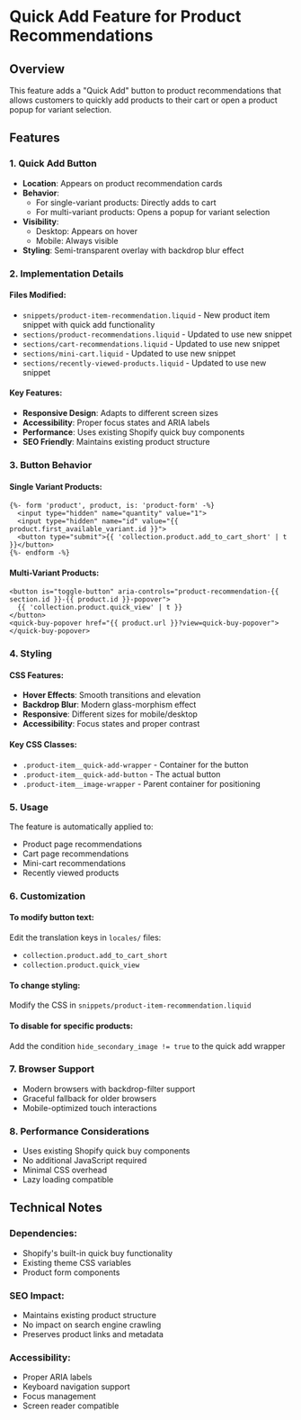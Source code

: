 # Quick Add Feature for Product Recommendations

## Overview
This feature adds a "Quick Add" button to product recommendations that allows customers to quickly add products to their cart or open a product popup for variant selection.

## Features

### 1. Quick Add Button
- **Location**: Appears on product recommendation cards
- **Behavior**: 
  - For single-variant products: Directly adds to cart
  - For multi-variant products: Opens a popup for variant selection
- **Visibility**: 
  - Desktop: Appears on hover
  - Mobile: Always visible
- **Styling**: Semi-transparent overlay with backdrop blur effect

### 2. Implementation Details

#### Files Modified:
- `snippets/product-item-recommendation.liquid` - New product item snippet with quick add functionality
- `sections/product-recommendations.liquid` - Updated to use new snippet
- `sections/cart-recommendations.liquid` - Updated to use new snippet
- `sections/mini-cart.liquid` - Updated to use new snippet
- `sections/recently-viewed-products.liquid` - Updated to use new snippet

#### Key Features:
- **Responsive Design**: Adapts to different screen sizes
- **Accessibility**: Proper focus states and ARIA labels
- **Performance**: Uses existing Shopify quick buy components
- **SEO Friendly**: Maintains existing product structure

### 3. Button Behavior

#### Single Variant Products:
```liquid
{%- form 'product', product, is: 'product-form' -%}
  <input type="hidden" name="quantity" value="1">
  <input type="hidden" name="id" value="{{ product.first_available_variant.id }}">
  <button type="submit">{{ 'collection.product.add_to_cart_short' | t }}</button>
{%- endform -%}
```

#### Multi-Variant Products:
```liquid
<button is="toggle-button" aria-controls="product-recommendation-{{ section.id }}-{{ product.id }}-popover">
  {{ 'collection.product.quick_view' | t }}
</button>
<quick-buy-popover href="{{ product.url }}?view=quick-buy-popover"></quick-buy-popover>
```

### 4. Styling

#### CSS Features:
- **Hover Effects**: Smooth transitions and elevation
- **Backdrop Blur**: Modern glass-morphism effect
- **Responsive**: Different sizes for mobile/desktop
- **Accessibility**: Focus states and proper contrast

#### Key CSS Classes:
- `.product-item__quick-add-wrapper` - Container for the button
- `.product-item__quick-add-button` - The actual button
- `.product-item__image-wrapper` - Parent container for positioning

### 5. Usage

The feature is automatically applied to:
- Product page recommendations
- Cart page recommendations  
- Mini-cart recommendations
- Recently viewed products

### 6. Customization

#### To modify button text:
Edit the translation keys in `locales/` files:
- `collection.product.add_to_cart_short`
- `collection.product.quick_view`

#### To change styling:
Modify the CSS in `snippets/product-item-recommendation.liquid`

#### To disable for specific products:
Add the condition `hide_secondary_image != true` to the quick add wrapper

### 7. Browser Support
- Modern browsers with backdrop-filter support
- Graceful fallback for older browsers
- Mobile-optimized touch interactions

### 8. Performance Considerations
- Uses existing Shopify quick buy components
- No additional JavaScript required
- Minimal CSS overhead
- Lazy loading compatible

## Technical Notes

### Dependencies:
- Shopify's built-in quick buy functionality
- Existing theme CSS variables
- Product form components

### SEO Impact:
- Maintains existing product structure
- No impact on search engine crawling
- Preserves product links and metadata

### Accessibility:
- Proper ARIA labels
- Keyboard navigation support
- Focus management
- Screen reader compatible 